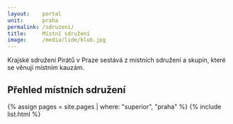 ```yaml
---
layout:    portal
unit:      praha
permalink: /sdruzeni/
title:     Místní sdružení
image:     /media/lide/klub.jpg
---
```


Krajské sdružení Pirátů v Praze sestává z místních sdružení a skupin, které
se věnují místním kauzám.

Přehled místních sdružení
-----------------------------------

{% assign pages = site.pages | where: "superior", "praha" %}
{% include list.html %}
